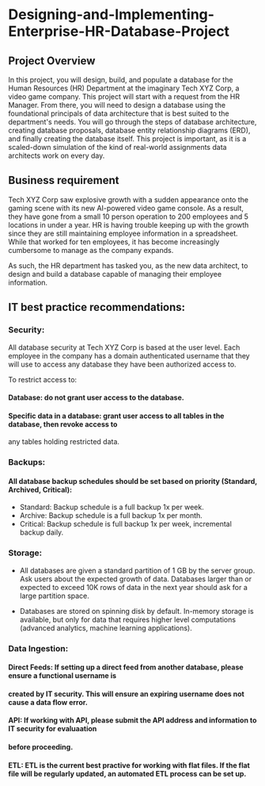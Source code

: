 # Designing-and-Implementing-Enterprise-HR-Database-Project







## Project Overview

In this project, you will design, build, and populate a database for the Human Resources (HR) Department at the imaginary Tech XYZ Corp, a video game company. This project will start with a request from the HR Manager. From there, you will need to design a database using the foundational principals of data architecture that is best suited to the department's needs. You will go through the steps of database architecture, creating database proposals, database entity relationship diagrams (ERD), and finally creating the database itself. This project is important, as it is a scaled-down simulation of the kind of real-world assignments data architects work on every day.

## Business requirement
Tech XYZ Corp saw explosive growth with a sudden appearance onto the gaming scene with its new AI-powered video game console. As a result, they have gone from a small 10 person operation to 200 employees and 5 locations in under a year. HR is having trouble keeping up with the growth since they are still maintaining employee information in a spreadsheet. While that worked for ten employees, it has become increasingly cumbersome to manage as the company expands.

As such, the HR department has tasked you, as the new data architect, to design and build a database capable of managing their employee information.

## IT best practice recommendations:

### Security:
All database security at Tech XYZ Corp is based at the user level. Each employee in the company has a
domain authenticated username that they will use to access any database they have been authorized
access to.

To restrict access to:
#### Database: do not grant user access to the database.
#### Specific data in a database: grant user access to all tables in the database, then revoke access to
any tables holding restricted data.


### Backups:

#### All database backup schedules should be set based on priority (Standard, Archived, Critical):
* Standard: Backup schedule is a full backup 1x per week.
* Archive: Backup schedule is a full backup 1x per month.
* Critical: Backup schedule is full backup 1x per week, incremental backup daily.
### Storage:
* All databases are given a standard partition of 1 GB by the server group. Ask users about the expected
growth of data. Databases larger than or expected to exceed 10K rows of data in the next year should
ask for a large partition space.

* Databases are stored on spinning disk by default. In-memory storage is available, but only for data that
requires higher level computations (advanced analytics, machine learning applications).

### Data Ingestion:

#### Direct Feeds: If setting up a direct feed from another database, please ensure a functional username is
#### created by IT security. This will ensure an expiring username does not cause a data flow error.
#### API: If working with API, please submit the API address and information to IT security for evaluaation
#### before proceeding.
#### ETL: ETL is the current best practive for working with flat files. If the flat file will be regularly updated, an automated ETL process can be set up.
